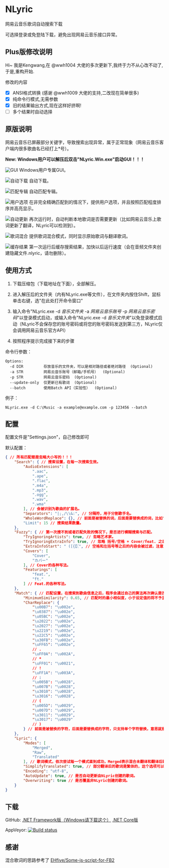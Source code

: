 # NLyric

网易云音乐歌词自动搜索下载

可选择登录或免登陆下载，避免出现网易云音乐接口异常。

## Plus版修改说明

Hi~ 我是Kengwang,在 @wwh1004 大佬的多次更新下,我终于力不从心改不动了,于是,重构开始. 

修改的内容

- [x] ANSI格式转换 (感谢 @wwh1009 大佬的支持,二改现在简单很多)
- [x] 纯命令行模式,无需参数
- [x] 旧的结果输出方式,现在这样好挤啊!
- [ ] 多个结果时自动选择

## 原版说明

网易云音乐已屏蔽部分关键字，导致搜索出现异常，属于正常现象（网易云音乐客户端内很多歌曲名已经打上\*号）。

**New: Windows用户可以解压后双击"NLyric.Win.exe"启动GUI！！！**

![GUI](./Images/GUI.png)
Windows用户专属GUI。

![自动下载](./Images/自动下载.png)
自动下载。

![匹配专辑](./Images/匹配专辑.png)
自动匹配专辑。

![用户选项](./Images/用户选项.png)
在非完全精确匹配到的情况下，提供用户选项，并且按照匹配程度排序并高亮显示。

![自动更新](./Images/自动更新.png)
再次运行时，自动判断本地歌词是否需要更新（比如网易云音乐上歌词更新了翻译，NLyric可以检测到）。

![歌词混合](./Images/歌词混合.png)
提供歌词混合模式，同时显示原始歌词与翻译歌词。

![缓存结果](./Images/缓存结果.png)
第一次运行后缓存搜索结果，加快以后运行速度（会在音频文件夹创建隐藏文件.nlyric，请勿删除）。

## 使用方式

1. 下载压缩包（下载地址在下面），全部解压。

2. 进入解压后的文件夹（内有NLyric.exe等文件），在文件夹内按住Shift，鼠标单击右键，选"在此处打开命令窗口"

3. 输入命令"NLyric.exe -d *音乐文件夹* -a *网易云音乐账号* -p *网易云音乐密码*"以登录模式启动，或输入命令"NLyric.exe -d *音乐文件夹*"以免登录模式启动（NLyric不会保存您的账号密码或将您的账号密码发送到第三方，NLyric仅会调用网易云音乐官方API）

4. 按照程序提示完成接下来的步骤

命令行参数：

```
Options:
  -d DIR         存放音乐的文件夹，可以是相对路径或者绝对路径  (Optional)
  -a STR         网易云音乐账号（邮箱/手机号）  (Optional)
  -p STR         网易云音乐密码  (Optional)
  --update-only  仅更新已有歌词  (Optional)
  --batch        使用Batch API（实验性）  (Optional)
```

例子：

```
NLyric.exe -d C:\Music -a example@example.com -p 123456 --batch
```

## 配置

配置文件是"Settings.json"，自己修改即可

默认配置：

``` json
{ // 所有匹配都是忽略大小写的！！！
	"Search": { // 搜索设置，在每一次搜索生效。
		"AudioExtensions": [
			".aac",
			".ape",
			".flac",
			".m4a",
			".mp3",
			".ogg",
			".wav",
			".wma"
		], // 会被识别为歌曲的扩展名。
		"Separators": "|;,/\\&:", // 分隔符，用于分割歌手名。
		"WholeWordReplace": {}, // 前面是被替换的词，后面是要替换成的词，比如"A": "B"，那么在搜索"A"的时候会替换为"B"来搜索。
		"Limit": 15 // 搜索结果数量。
	},
	"Fuzzy": { // 第一次搜不到或者匹配失败的情况下，是否进行模糊搜索与匹配。
		"TryIgnoringArtists": true, // 忽略艺术家。
		"TryIgnoringExtraInfo": true, // 忽略 括号/空格 + Cover/feat. 之后的内容，支持的括号类型在Filter.OpenBrackets里。
		"ExtraInfoStart": " ([{【〖", // 空格和左括号等之后的内容会被过滤，注意，不要随便修改这里的内容，可能导致过滤准确性降低。
		"Covers": [
			"Cover",
			"カバー"
		], // Cover的各种写法。
		"Featurings": [
			"feat.",
			"ft."
		] // Feat.的各种写法。
	},
	"Match": { // 匹配设置，在搜索到歌曲信息之后，程序会通过自己的算法再次确认是否匹配。
		"MinimumSimilarity": 0.65, // 匹配时的最小相似度，小于设定值的将不予显示，0~1。
		"CharReplace": {
			"\u00B7": "\u002e",
			"\u0387": "\u002e",
			"\u05BC": "\u002e",
			"\u2022": "\u002e",
			"\u2027": "\u002e",
			"\u2219": "\u002e",
			"\u22C5": "\u002e",
			"\u30FB": "\u002e",
			"\uFF65": "\u002e",
			// .
			"\uFF0A": "\u002A",
			// *
			"\uFF01": "\u0021",
			// !
			"\uFF1A": "\u003A",
			// :
			"\u005B": "\u0028",
			"\u007B": "\u0028",
			"\u3010": "\u0028",
			"\u3016": "\u0028",
			// (
			"\u005D": "\u0029",
			"\u007D": "\u0029",
			"\u3011": "\u0029",
			"\u3017": "\u0029"
			// )
		} // 前面是被替换的字符，后面是要替换成的字符，只支持单个字符替换，意思就是一个文字，多个文字会报错。
	},
	"Lyric": {
		"Modes": [
			"Merged",
			"Raw",
			"Translated"
		], // 歌词模式，依次尝试每一个模式直到成功，Merged表示混合未翻译和翻译后歌词，Raw表示未翻译的歌词，Translated表示翻译后的歌词。
		"SimplifyTranslated": true, // 部分翻译后的歌词是繁体的，这个选项可以简体化翻译后的歌词。
		"Encoding": "utf-8",
		"AutoUpdate": true, // 是否自动更新由NLyric创建的歌词。
		"Overwriting": true // 是否覆盖非NLyric创建的歌词。
	}
}
```

## 下载

GitHub: [.NET Framework版（Windows请下载这个）](https://github.com/wwh1004/NLyric/releases/latest/download/NLyric-net472.zip) [.NET Core版](https://github.com/wwh1004/NLyric/releases/latest/download/NLyric-netcoreapp3.1.zip)

AppVeyor: [![Build status](https://ci.appveyor.com/api/projects/status/vu5vyq11cm38pd7r/branch/master?svg=true)](https://ci.appveyor.com/project/wwh1004/nlyric/branch/master)

## 感谢

混合歌词的思路参考了 [EHfive/Some-js-script-for-FB2](https://github.com/EHfive/Some-js-script-for-FB2K)
